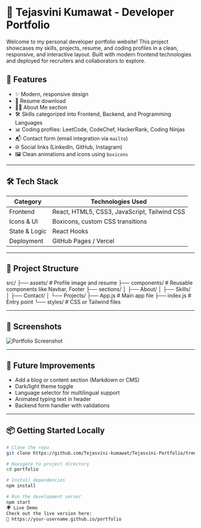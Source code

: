 # 💼 Tejasvini Kumawat - Developer Portfolio

Welcome to my personal developer portfolio website! This project showcases my skills, projects, resume, and coding profiles in a clean, responsive, and interactive layout. Built with modern frontend technologies and deployed for recruiters and collaborators to explore.

## 🚀 Features

- ✨ Modern, responsive design
- 📄 Resume download
- 👩‍💻 About Me section
- 🛠️ Skills categorized into Frontend, Backend, and Programming Languages
- 📊 Coding profiles: LeetCode, CodeChef, HackerRank, Coding Ninjas
- 📬 Contact form (email integration via `mailto`)
- 🌐 Social links (LinkedIn, GitHub, Instagram)
- 🖼️ Clean animations and icons using `boxicons`

---

## 🛠️ Tech Stack

| Category       | Technologies Used                               |
|----------------|--------------------------------------------------|
| Frontend       | React, HTML5, CSS3, JavaScript, Tailwind CSS     |
| Icons & UI     | Boxicons, custom CSS transitions                 |
| State & Logic  | React Hooks                                      |
| Deployment     | GitHub Pages / Vercel   |

---

## 📂 Project Structure

src/
├── assets/ # Profile image and resume
├── components/ # Reusable components like Navbar, Footer
├── sections/
│ ├── About/
│ ├── Skills/
│ ├── Contact/
│ └── Projects/
├── App.js # Main app file
├── index.js # Entry point
└── styles/ # CSS or Tailwind files


---

## 📸 Screenshots

![Portfolio Screenshot](./assets/portfolio-preview.png) <!-- Add a screenshot here -->

---

## 🧠 Future Improvements

- Add a blog or content section (Markdown or CMS)
- Dark/light theme toggle
- Language selector for multilingual support
- Animated typing text in header
- Backend form handler with validations

---

## 📦 Getting Started Locally

```bash
# Clone the repo
git clone https://github.com/Tejasvini-kumawat/Tejasvini-Portfolio/tree/main

# Navigate to project directory
cd portfolio

# Install dependencies
npm install

# Run the development server
npm start
🌍 Live Demo
Check out the live version here:
🔗 https://your-username.github.io/portfolio


